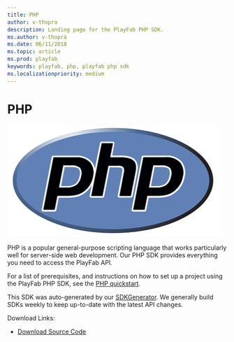 ```yaml
---
title: PHP
author: v-thopra
description: Landing page for the PlayFab PHP SDK.
ms.author: v-thopra
ms.date: 06/11/2018
ms.topic: article
ms.prod: playfab
keywords: playfab, php, playfab php sdk
ms.localizationpriority: medium
---
```


# PHP

![PHP logo](../media/sdk-php.png)

PHP is a popular general-purpose scripting language that works particularly well for server-side web development. Our PHP SDK provides everything you need to access the PlayFab API. 

For a list of prerequisites, and instructions on how to set up a project using the PlayFab PHP SDK, see the [PHP quickstart](quickstart.md).

This SDK was auto-generated by our [SDKGenerator](../sdkgenerator/index.md). We generally build SDKs weekly to keep up-to-date with the latest API changes.

Download Links:

- [Download Source Code](https://github.com/PlayFab/PhpSdk)